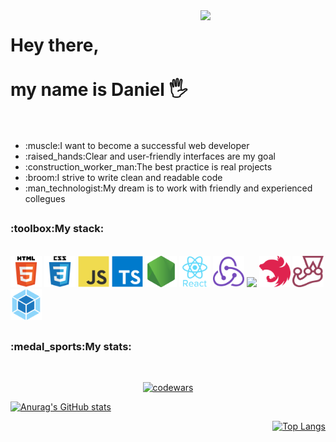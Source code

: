   <img align="right" src="https://media.giphy.com/media/TLnWsIBRegQyWxG4Dw/giphy.gif" width="200">
  
#  Hey there, <br><br> my name is Daniel :raised_hand_with_fingers_splayed: <br><br>

<ul>
  <li>:muscle:I want to become a successful web developer</li>
  <li>:raised_hands:Clear and user-friendly interfaces are my goal</li>
  <li>:construction_worker_man:The best practice is real projects</li>
  <li>:broom:I strive to write clean and readable code</li>
  <li>:man_technologist:My dream is to work with friendly and experienced collegues</li>

## </ul>

<h3>:toolbox:My stack:</h3> 
<br>
<div id="stack-badges">
  <img width="50" src="https://github.com/devicons/devicon/blob/master/icons/html5/html5-original-wordmark.svg">
  <img width="50" src="https://github.com/devicons/devicon/blob/master/icons/css3/css3-original-wordmark.svg">
  <img width="50" src="https://github.com/devicons/devicon/blob/master/icons/javascript/javascript-original.svg">
  <img width="50" src="https://github.com/devicons/devicon/blob/master/icons/typescript/typescript-original.svg">
  <img width="50" src="https://github.com/devicons/devicon/blob/master/icons/nodejs/nodejs-original.svg">
  <img width="50" src="https://github.com/devicons/devicon/blob/master/icons/react/react-original-wordmark.svg">
  <img width="50" src="https://github.com/devicons/devicon/blob/master/icons/redux/redux-original.svg">
  <img width="50" src="https://camo.githubusercontent.com/1bf0d1f3d3c56a35fb820e063b0fc6fed019ca6999c4c5abe17cfdbe3ce190c3/68747470733a2f2f696d672e736869656c64732e696f2f62616467652f657870726573732e6a732d2532333430346435392e7376673f7374796c653d666f722d7468652d6261646765266c6f676f3d65787072657373266c6f676f436f6c6f723d253233363144414642">
  <img width="50" src="https://github.com/devicons/devicon/blob/master/icons/nestjs/nestjs-original.svg">
  <img width="50" src="https://github.com/devicons/devicon/blob/master/icons/jest/jest-plain.svg">
  <img width="50" src="https://github.com/devicons/devicon/blob/master/icons/webpack/webpack-original.svg">
  
## </div>


<h3>:medal_sports:My stats:</h3>
<br>

<div id="stats"> 
<div align="center">
  
  [![codewars](https://www.codewars.com/users/Danbka-Taranbka/badges/large)](https://www.codewars.com/users/Danbka-Taranbka)
  
</div>
<div align="left">

[![Anurag's GitHub stats](https://github-readme-stats.vercel.app/api?username=Danbka-Taranbka&hide=contribs&show_icons=true&theme=transparent)](https://github-readme-stats.vercel.app/api?username=Danbka-Taranbka)
  
</div>
<div align="right"> 

[![Top Langs](https://github-readme-stats.vercel.app/api/top-langs/?username=Danbka-Taranbka&show_icons=true&theme=transparent&layout=donut)](https://github-readme-stats.vercel.app/api/top-langs/?username=Danbka-Taranbka)

</div>


</div>
